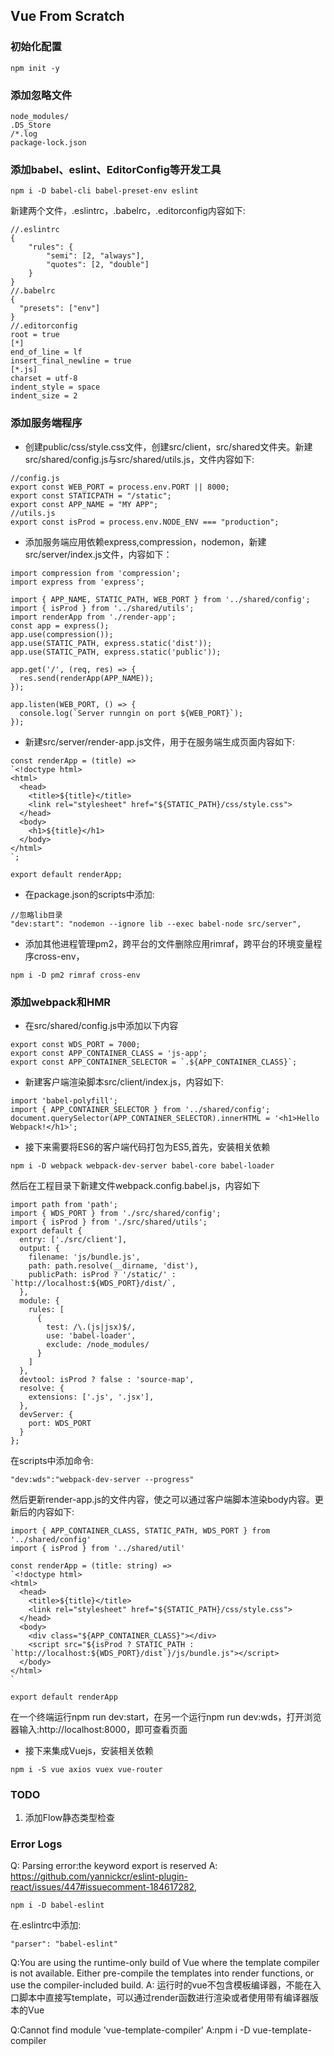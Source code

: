 ## Vue From Scratch
### 初始化配置
```
npm init -y
```
### 添加忽略文件
```
node_modules/
.DS_Store
/*.log
package-lock.json
```

### 添加babel、eslint、EditorConfig等开发工具
```
npm i -D babel-cli babel-preset-env eslint
```
新建两个文件，.eslintrc，.babelrc，.editorconfig内容如下:
```
//.eslintrc
{
    "rules": {
        "semi": [2, "always"],
        "quotes": [2, "double"]
    }
}
//.babelrc
{
  "presets": ["env"]
}
//.editorconfig
root = true
[*]
end_of_line = lf
insert_final_newline = true
[*.js]
charset = utf-8
indent_style = space
indent_size = 2
```
### 添加服务端程序
- 创建public/css/style.css文件，创建src/client，src/shared文件夹。新建src/shared/config.js与src/shared/utils.js，文件内容如下:
```
//config.js
export const WEB_PORT = process.env.PORT || 8000;
export const STATICPATH = "/static";
export const APP_NAME = "MY APP";
//utils.js
export const isProd = process.env.NODE_ENV === "production";
```
- 添加服务端应用依赖express,compression，nodemon，新建src/server/index.js文件，内容如下：
```
import compression from 'compression';
import express from 'express';

import { APP_NAME, STATIC_PATH, WEB_PORT } from '../shared/config';
import { isProd } from '../shared/utils';
import renderApp from './render-app';
const app = express();
app.use(compression());
app.use(STATIC_PATH, express.static('dist'));
app.use(STATIC_PATH, express.static('public'));

app.get('/', (req, res) => {
  res.send(renderApp(APP_NAME));
});

app.listen(WEB_PORT, () => {
  console.log(`Server runngin on port ${WEB_PORT}`);
});
```
- 新建src/server/render-app.js文件，用于在服务端生成页面内容如下:
```
const renderApp = (title) =>
`<!doctype html>
<html>
  <head>
    <title>${title}</title>
    <link rel="stylesheet" href="${STATIC_PATH}/css/style.css">
  </head>
  <body>
    <h1>${title}</h1>
  </body>
</html>
`;

export default renderApp;
```
- 在package.json的scripts中添加:
```
//忽略lib目录
"dev:start": "nodemon --ignore lib --exec babel-node src/server",
```
- 添加其他进程管理pm2，跨平台的文件删除应用rimraf，跨平台的环境变量程序cross-env，
```
npm i -D pm2 rimraf cross-env
```

### 添加webpack和HMR
- 在src/shared/config.js中添加以下内容
```
export const WDS_PORT = 7000;
export const APP_CONTAINER_CLASS = 'js-app';
export const APP_CONTAINER_SELECTOR = `.${APP_CONTAINER_CLASS}`;
```
- 新建客户端渲染脚本src/client/index.js，内容如下:
```
import 'babel-polyfill';
import { APP_CONTAINER_SELECTOR } from '../shared/config';
document.querySelector(APP_CONTAINER_SELECTOR).innerHTML = '<h1>Hello Webpack!</h1>';
```
- 接下来需要将ES6的客户端代码打包为ES5,首先，安装相关依赖
```
npm i -D webpack webpack-dev-server babel-core babel-loader
```
然后在工程目录下新建文件webpack.config.babel.js，内容如下
```
import path from 'path';
import { WDS_PORT } from './src/shared/config';
import { isProd } from './src/shared/utils';
export default {
  entry: ['./src/client'],
  output: {
    filename: 'js/bundle.js',
    path: path.resolve(__dirname, 'dist'),
    publicPath: isProd ? '/static/' : `http://localhost:${WDS_PORT}/dist/`,
  },
  module: {
    rules: [
      {
        test: /\.(js|jsx)$/,
        use: 'babel-loader',
        exclude: /node_modules/
      }
    ]
  },
  devtool: isProd ? false : 'source-map',
  resolve: {
    extensions: ['.js', '.jsx'],
  },
  devServer: {
    port: WDS_PORT
  }
};
```
在scripts中添加命令:
```
"dev:wds":"webpack-dev-server --progress"
```
然后更新render-app.js的文件内容，使之可以通过客户端脚本渲染body内容。更新后的内容如下:
```
import { APP_CONTAINER_CLASS, STATIC_PATH, WDS_PORT } from '../shared/config'
import { isProd } from '../shared/util'

const renderApp = (title: string) =>
`<!doctype html>
<html>
  <head>
    <title>${title}</title>
    <link rel="stylesheet" href="${STATIC_PATH}/css/style.css">
  </head>
  <body>
    <div class="${APP_CONTAINER_CLASS}"></div>
    <script src="${isProd ? STATIC_PATH : `http://localhost:${WDS_PORT}/dist`}/js/bundle.js"></script>
  </body>
</html>
`

export default renderApp
```
在一个终端运行npm run dev:start，在另一个运行npm run dev:wds，打开浏览器输入:http://localhost:8000，即可查看页面
- 接下来集成Vuejs，安装相关依赖
```
npm i -S vue axios vuex vue-router
```

### TODO
1. 添加Flow静态类型检查


### Error Logs
 Q: Parsing error:the keyword export is reserved
 A: https://github.com/yannickcr/eslint-plugin-react/issues/447#issuecomment-184617282,
 ```
 npm i -D babel-eslint
 ```
 在.eslintrc中添加:
 ```
 "parser": "babel-eslint"
 ```

 Q:You are using the runtime-only build of Vue where the template compiler is not available. Either pre-compile the templates into render functions, or use the compiler-included build.
 A: 运行时的vue不包含模板编译器，不能在入口脚本中直接写template，可以通过render函数进行渲染或者使用带有编译器版本的Vue

 Q:Cannot find module 'vue-template-compiler'
 A:npm i -D vue-template-compiler
